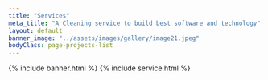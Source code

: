 ```yaml
---
title: "Services"
meta_title: "A Cleaning service to build best software and technology"
layout: default
banner_image: "../assets/images/gallery/image21.jpeg"
bodyClass: page-projects-list
---
```

{% include banner.html %}
{% include service.html %}
